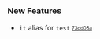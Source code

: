 ### New Features

- `it` alias for `test` <sub><sup>[73dd08a](https://github.com/conventional-changelog/conventional-changelog/commit/73dd08adfe27c9d16b901d4a636b00c6af132387)</sup></sub>